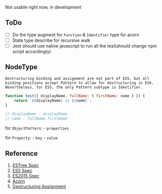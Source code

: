 Not usable right now, in development

## ToDo
- [ ] Do the type augment for `Function` & `Identifier` type for acorn
- [ ] State type describe for recursive walk
- [ ] Jest should use native javascript to run all the test(should change npm script accordingly)

## NodeType
```
Destructuring binding and assignment are not part of ES5, but all binding positions accept Pattern to allow for destructuring in ES6. Nevertheless, for ES5, the only Pattern subtype is Identifier.
```

```javascript
function test({ displayName, fullName: { firstName: name } }) {
    return `${displayName} is ${name}`;
}

// displayName - displayName
// name - fullName.firstName
```

for `ObjectPattern`:
    - `properties`

for `Property`:
    - `key`
    - `value`


## Reference
1. [ESTree Spec](https://github.com/estree/estree)
2. [ES5 Spec](https://github.com/estree/estree/blob/master/es5.md)
3. [ES2015 Spec](https://github.com/estree/estree/blob/master/es2015.md)
4. [Acorn](https://github.com/acornjs/acorn)
5. [Destructuring Assignment](https://developer.mozilla.org/en-US/docs/Web/JavaScript/Reference/Operators/Destructuring_assignment)

